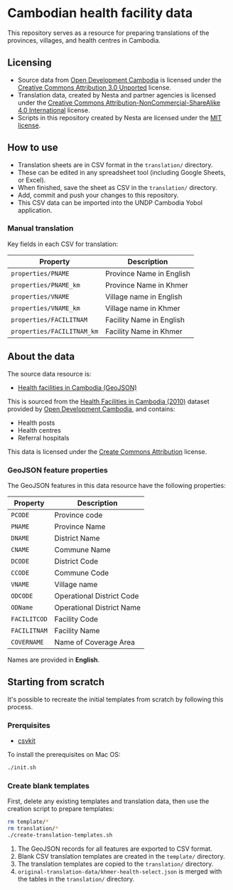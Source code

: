 # Cambodian health facility data

This repository serves as a resource for preparing translations of the provinces, villages, and health centres in Cambodia.

## Licensing

- Source data from [Open Development Cambodia](https://opendevelopmentcambodia.net/) is licensed under the [Creative Commons Attribution 3.0 Unported](https://creativecommons.org/licenses/by/3.0/) license.
- Translation data, created by Nesta and partner agencies is licensed under the [Creative Commons Attribution-NonCommercial-ShareAlike 4.0 International](https://creativecommons.org/licenses/by-nc-sa/4.0/) license.
- Scripts in this repository created by Nesta are licensed under the [MIT license](LICENSE).

## How to use

- Translation sheets are in CSV format in the `translation/` directory.
- These can be edited in any spreadsheet tool (including Google Sheets, or Excel).
- When finished, save the sheet as CSV in the `translation/` directory.
- Add, commit and push your changes to this repository.
- This CSV data can be imported into the UNDP Cambodia Yobol application.

### Manual translation

Key fields in each CSV for translation:

| Property                   | Description              |
| -------------------------- | ------------------------ |
| `properties/PNAME`         | Province Name in English |
| `properties/PNAME_km`      | Province Name in Khmer   |
| `properties/VNAME`         | Village name in English  |
| `properties/VNAME_km`      | Village name in Khmer    |
| `properties/FACILITNAM`    | Facility Name in English |
| `properties/FACILITNAM_km` | Facility Name in Khmer   |

## About the data

The source data resource is:

- [Health facilities in Cambodia (GeoJSON)](https://data.opendevelopmentcambodia.net/en/dataset/health-facility-of-cambodia-2010/resource/0aeea7e7-b2cc-4214-985b-65617ce8cea0)

This is sourced from the [Health Facilities in Cambodia (2010)](https://data.opendevelopmentcambodia.net/en/dataset/health-facility-of-cambodia-2010) dataset provided by [Open Development Cambodia](https://opendevelopmentcambodia.net/), and contains:

- Health posts
- Health centres
- Referral hospitals

This data is licensed under the [Create Commons Attribution](https://creativecommons.org/licenses/by/3.0/) license.

### GeoJSON feature properties

The GeoJSON features in this data resource have the following properties:

| Property     | Description               |
| ------------ | ------------------------- |
| `PCODE`      | Province code             |
| `PNAME`      | Province Name             |
| `DNAME`      | District Name             |
| `CNAME`      | Commune Name              |
| `DCODE`      | District Code             |
| `CCODE`      | Commune Code              |
| `VNAME`      | Village name              |
| `ODCODE`     | Operational District Code |
| `ODName`     | Operational District Name |
| `FACILITCOD` | Facility Code             |
| `FACILITNAM` | Facility Name             |
| `COVERNAME`  | Name of Coverage Area     |

Names are provided in **English**.

## Starting from scratch

It's possible to recreate the initial templates from scratch by following this process.

### Prerquisites

- [csvkit](https://csvkit.readthedocs.io/en/latest/)

To install the prerequisites on Mac OS:

```bash
./init.sh
```

### Create blank templates

First, delete any existing templates and translation data, then use the creation script to prepare templates:

```bash
rm template/*
rm translation/*
./create-translation-templates.sh
```

1. The GeoJSON records for all features are exported to CSV format.
2. Blank CSV translation templates are created in the `template/` directory.
3. The translation templates are copied to the `translation/` directory.
4. `original-translation-data/khmer-health-select.json` is merged with the tables in the `translation/` directory.
